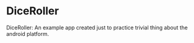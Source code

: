 # DiceRoller
DiceRoller:  An example app created just to practice trivial thing about the android platform.
